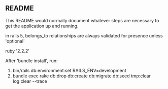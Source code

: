 ## README

This README would normally document whatever steps are necessary to get the
application up and running.

in rails 5, belongs_to relationships are always validated for presence unless 'optional'

ruby '2.2.2'

After 'bundle install', run:
1) bin/rails db:environment:set RAILS_ENV=development
2) bundle exec rake db:drop db:create db:migrate db:seed tmp:clear log:clear --trace
